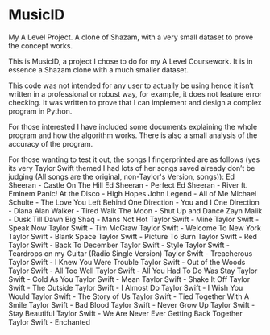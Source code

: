 # MusicID
My A Level Project. A clone of Shazam, with a very small dataset to prove the concept works.

This is MusicID, a project I chose to do for my A Level Coursework. It is in essence a Shazam clone with a much smaller dataset.

This code was not intended for any user to actually be using hence it isn’t written in a professional or robust way, for example, it does not feature error checking. It was written to prove that I can implement and design a complex program in Python.

For those interested I have included some documents explaining the whole program and how the algorithm works. There is also a small analysis of the accuracy of the program.

For those wanting to test it out, the songs I fingerprinted are as follows (yes its very Taylor Swift themed I had lots of her songs saved already don’t be judging (All songs are the original, non-Taylor's Version, songs)):
Ed Sheeran - Castle On The Hill
Ed Sheeran - Perfect
Ed Sheeran - River ft. Eminem
Panic! At the Disco - High Hopes
John Legend - All of Me
Michael Schulte - The Love You Left Behind
One Direction - You and I
One Direction - Diana
Alan Walker - Tired
Walk The Moon - Shut Up and Dance
Zayn Malik - Dusk Till Dawn
Big Shaq - Mans Not Hot
Taylor Swift - Mine
Taylor Swift - Speak Now
Taylor Swift - Tim McGraw
Taylor Swift - Welcome To New York
Taylor Swift - Blank Space
Taylor Swift - Picture To Burn
Taylor Swift - Red
Taylor Swift - Back To December
Taylor Swift - Style
Taylor Swift - Teardrops on my Guitar (Radio Single Version)
Taylor Swift - Treacherous
Taylor Swift - I Knew You Were Trouble
Taylor Swift - Out of the Woods
Taylor Swift - All Too Well
Taylor Swift - All You Had To Do Was Stay
Taylor Swift - Cold As You
Taylor Swift - Mean
Taylor Swift - Shake It Off
Taylor Swift - The Outside
Taylor Swift - I Almost Do
Taylor Swift - I Wish You Would
Taylor Swift - The Story of Us
Taylor Swift - Tied Together With A Smile
Taylor Swift - Bad Blood
Taylor Swift - Never Grow Up
Taylor Swift - Stay Beautiful
Taylor Swift - We Are Never Ever Getting Back Together
Taylor Swift - Enchanted


